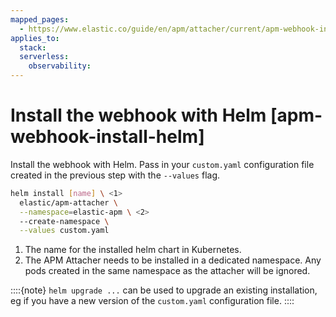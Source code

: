 ```yaml
---
mapped_pages:
  - https://www.elastic.co/guide/en/apm/attacher/current/apm-webhook-install-helm.html
applies_to:
  stack:
  serverless:
    observability:
---
```


# Install the webhook with Helm [apm-webhook-install-helm]

Install the webhook with Helm. Pass in your `custom.yaml` configuration file created in the previous step with the `--values` flag.

```bash
helm install [name] \ <1>
  elastic/apm-attacher \
  --namespace=elastic-apm \ <2>
  --create-namespace \
  --values custom.yaml
```

1. The name for the installed helm chart in Kubernetes.
2. The APM Attacher needs to be installed in a dedicated namespace. Any pods created in the same namespace as the attacher will be ignored.


::::{note}
`helm upgrade ...` can be used to upgrade an existing installation, eg if you have a new version of the `custom.yaml` configuration file.
::::


